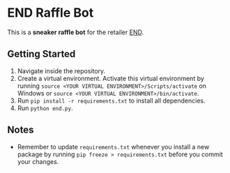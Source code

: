 # END Raffle Bot

This is a **sneaker raffle bot** for the retailer [END](https://www.endclothing.com/).

## Getting Started
1. Navigate inside the repository.
2. Create a virtual environment. Activate this virtual environment by running `source <YOUR VIRTUAL ENVIRONMENT>/Scripts/activate` on Windows or `source <YOUR VIRTUAL ENVIRONMENT>/bin/activate`.
3. Run `pip install -r requirements.txt` to install all dependencies.
4. Run `python end.py`.

## Notes
- Remember to update `requirements.txt` whenever you install a new package by running `pip freeze > requirements.txt` before you commit your changes.
